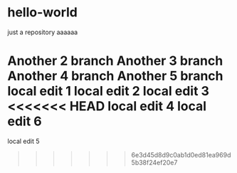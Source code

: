 # hello-world
just a repository
aaaaaa


Another 2 branch
Another 3 branch
Another 4 branch
Another 5 branch
local edit 1
local edit 2
local edit 3
<<<<<<< HEAD
local edit 4
local edit 6
=======
local edit 5
>>>>>>> 6e3d45d8d9c0ab1d0ed81ea969d5b38f24ef20e7
